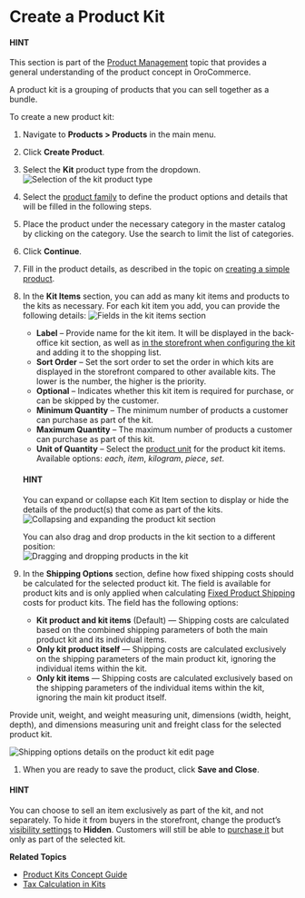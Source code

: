 <a id="products-products-create-product-kit"></a>

# Create a Product Kit

#### HINT
This section is part of the [Product Management](../../../concept-guides/catalog-promotions/product-management/index.md#concept-guides-product-management) topic that provides a general understanding of the product concept in OroCommerce.

A product kit is a grouping of products that you can sell together as a bundle.

To create a new product kit:

1. Navigate to **Products > Products** in the main menu.
2. Click **Create Product**.
3. Select the **Kit** product type from the dropdown.
   ![Selection of the kit product type](user/img/products/products/kits/product-type-kit.png)
4. Select the [product family](../product-families/index.md#products-product-families) to define the product options and details that will be filled in the following steps.
5. Place the product under the necessary category in the master catalog by clicking on the category. Use the search to limit the list of categories.
6. Click **Continue**.
7. Fill in the product details, as described in the topic on [creating a simple product](create-simple.md#products-products-create-simple-product).
8. In the **Kit Items** section, you can add as many kit items and products to the kits as necessary. For each kit item you add, you can provide the following details:
   ![Fields in the kit items section](user/img/products/products/kits/kit-items.png)
   * **Label** – Provide name for the kit item. It will be displayed in the back-office kit section, as well as [in the storefront when configuring the kit](../../../storefront/orders/kits.md#storefront-guide-orders-kits) and adding it to the shopping list.
   * **Sort Order** – Set the sort order to set the order in which kits are displayed in the storefront compared to other available kits. The lower is the number, the higher is the priority.
   * **Optional** – Indicates whether this kit item is required for purchase, or can be skipped by the customer.
   * **Minimum Quantity** – The minimum number of products a customer can purchase as part of the kit.
   * **Maximum Quantity** – The maximum number of products a customer can purchase as part of this kit.
   * **Unit of Quantity** – Select the [product unit](product-units/index.md#user-guide-products-product-units-in-use) for the product kit items. Available options: *each*, *item*, *kilogram*, *piece*, *set*.

   #### HINT
   You can expand or collapse each Kit Item section to display or hide the details of the product(s) that come as part of the kits.
   ![Collapsing and expanding the product kit section](user/img/products/products/kits/collapse-expand.gif)
   <br/>

   You can also drag and drop products in the kit section to a different position:
   <br/>
   ![Dragging and dropping products in the kit](user/img/products/products/kits/drag-drop.gif)
9. In the **Shipping Options** section, define how fixed shipping costs should be calculated for the selected product kit. The field is available for product kits and is only applied when calculating [Fixed Product Shipping](../../system/integrations/shipping-integration/fixed-shipping.md#doc-integration-fixed-shipping-cost) costs for product kits. The field has the following options:
   * **Kit product and kit items** (Default) — Shipping costs are calculated based on the combined shipping parameters of both the main product kit and its individual items.
   * **Only kit product itself** — Shipping costs are calculated exclusively on the shipping parameters of the main product kit, ignoring the individual items within the kit.
   * **Only kit items** — Shipping costs are calculated exclusively based on the shipping parameters of the individual items within the kit, ignoring the main kit product itself.

Provide unit, weight, and weight measuring unit, dimensions (width, height, depth), and dimensions measuring unit and freight class for the selected product kit.

![Shipping options details on the product kit edit page](user/img/products/products/kits/kit-shipping-options.png)
1. When you are ready to save the product, click **Save and Close**.

#### HINT
You can choose to sell an item exclusively as part of the kit, and not separately. To hide it from buyers in the storefront, change the product’s [visibility settings](managing-product-visibility.md#products-product-visibility) to **Hidden**. Customers will still be able to [purchase it](../../../storefront/orders/kits.md#storefront-guide-orders-kits) but only as part of the selected kit.

**Related Topics**

* [Product Kits Concept Guide](../../../concept-guides/catalog-promotions/product-management/kits-concept.md#concept-guides-product-management-kits)
* [Tax Calculation in Kits](../../../../bundles/commerce/TaxBundle/index.md#bundle-docs-commerce-tax-bundle-kits)
